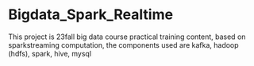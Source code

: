 # Bigdata_Spark_Realtime
This project is 23fall big data course practical training content, based on sparkstreaming computation, the components used are kafka, hadoop (hdfs), spark, hive, mysql
